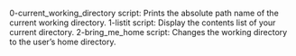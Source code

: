 0-current_working_directory       script: Prints the absolute path name of the current working directory.
1-listit                          script: Display the contents list of your current directory.
2-bring_me_home                   script: Changes the working directory to the user’s home directory.
